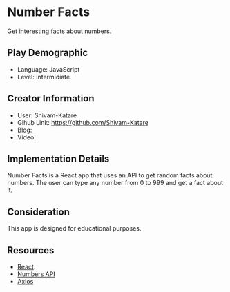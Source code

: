 # Number Facts

Get interesting facts about numbers.

## Play Demographic

- Language: JavaScript
- Level: Intermidiate

## Creator Information

- User: Shivam-Katare
- Gihub Link: https://github.com/Shivam-Katare
- Blog: 
- Video: 

## Implementation Details

Number Facts is a React app that uses an API to get random facts about numbers. The user can type any number from 0 to 999 and get a fact about it.

## Consideration

This app is designed for educational purposes. 

## Resources

- [React](https://reactjs.org/docs/getting-started.html).
- [Numbers API](http://numbersapi.com/#42)
- [Axios](https://axios-http.com/docs/intro)
